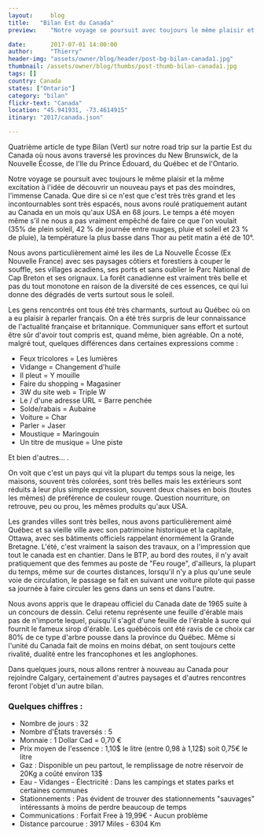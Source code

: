 ```yaml
---
layout:     blog
title:   "Bilan Est du Canada"
preview:    "Notre voyage se poursuit avec toujours le même plaisir et la même excitation à l'idée de découvrir un nouveau pays et pas des moindres..."

date:       2017-07-01 14:00:00
author:     "Thierry"
header-img: "assets/owner/blog/header/post-bg-bilan-canada1.jpg"
thumbnail: /assets/owner/blog/thumbs/post-thumb-bilan-canada1.jpg
tags: []
country: Canada 
states: ["Ontario"]
category: "bilan"
flickr-text: "Canada"
location: "45.941931, -73.4614915"
itinary: "2017/canada.json"

---
```


Quatrième article de type Bilan (Vert) sur notre road trip sur la partie Est du Canada où nous avons traversé les provinces du New Brunswick, de la Nouvelle Écosse, de l'Ile du Prince Édouard, du Québec et de l'Ontario.

Notre voyage se poursuit avec toujours le même plaisir et la même excitation à l'idée de découvrir un nouveau pays et pas des moindres, l'immense Canada. Que dire si ce n'est que c'est très très grand et les incontournables sont très espacés, nous avons roulé pratiquement autant au Canada en un mois qu'aux USA en 68 jours. Le temps a été moyen même s'il ne nous a pas vraiment empêché de faire ce que l'on voulait (35% de plein soleil, 42 % de journée entre nuages, pluie et soleil et 23 % de pluie), la température la plus basse dans Thor au petit matin a été de 10°. 

Nous avons particulièrement aimé les iles de La Nouvelle Écosse (Ex Nouvelle France) avec ses paysages côtiers et forestiers à couper le souffle, ses villages acadiens, ses ports et sans oublier le Parc National de Cap Breton et ses orignaux. La forêt canadienne est vraiment très belle et pas du tout monotone en raison de la diversité de ces essences, ce qui lui donne des dégradés de verts surtout sous le soleil.

Les gens rencontrés ont tous été très charmants, surtout au Québec où on a eu plaisir à reparler français. On a été très surpris de leur connaissance de l'actualité française et britannique. Communiquer sans effort et surtout être sûr d'avoir tout compris est, quand même, bien agréable. On a noté, malgré tout, quelques différences dans certaines expressions comme :

* Feux tricolores = Les lumières
* Vidange = Changement d'huile
* Il pleut = Y mouille
* Faire du shopping = Magasiner
* 3W du site web = Triple W
* Le / d'une adresse URL = Barre penchée
* Solde/rabais = Aubaine
* Voiture = Char
* Parler = Jaser
* Moustique = Maringouin
* Un titre de musique = Une piste

Et bien d'autres... .


On voit que c'est un pays qui vit la plupart du temps sous la neige, les maisons, souvent très colorées, sont très belles mais les extérieurs sont réduits à leur plus simple expression, souvent deux chaises en bois (toutes les mêmes) de préférence de couleur rouge. Question nourriture, on retrouve, peu ou prou, les mêmes produits qu'aux USA.

Les grandes villes sont très belles, nous avons particulièrement aimé Québec et sa vieille ville avec son patrimoine historique et la capitale, Ottawa, avec ses bâtiments officiels rappelant énormément la Grande Bretagne. L'été, c'est vraiment la saison des travaux, on a l'impression que tout le canada est en chantier. Dans le BTP, au bord des routes, il n'y avait pratiquement que des femmes au poste de "Feu rouge", d'ailleurs, la plupart du temps, même sur de courtes distances, lorsqu'il n'y a plus qu'une seule voie de circulation, le passage se fait en suivant une voiture pilote qui passe sa journée à faire circuler les gens dans un sens et dans l'autre.

Nous avons appris que le drapeau officiel du Canada date de 1965 suite à un concours de dessin. Celui retenu représente une feuille d'érable mais pas de n'importe lequel, puisqu'il s'agit d'une feuille de l'érable à sucre qui fournit le fameux sirop d'érable. Les québécois ont été ravis de ce choix car 80% de ce type d'arbre pousse dans la province du Québec. Même si l'unité du Canada fait de moins en moins débat, on sent toujours cette rivalité, dualité entre les francophones et les anglophones.

Dans quelques jours, nous allons rentrer à nouveau au Canada pour rejoindre Calgary, certainement d'autres paysages et d'autres rencontres  feront l'objet d'un autre bilan.



### Quelques chiffres :    

* Nombre de jours           : 32
* Nombre d'États traversés  : 5
* Monnaie                   : 1 Dollar Cad = 0,70 €
* Prix moyen de l'essence   : 1,10$ le litre (entre 0,98 à 1,12$) soit 0,75€ le litre
* Gaz                       : Disponible un peu partout, le remplissage de notre réservoir de 20Kg a coûté environ 13$ 
* Eau - Vidanges - Électricité    : Dans les campings et states parks et certaines communes
* Stationnements             : Pas évident de trouver des stationnements "sauvages" intéressants à moins de perdre beaucoup de temps
* Communications             : Forfait Free à 19,99€ - Aucun problème  
* Distance parcourue          : 3917 Miles - 6304 Km     
 


